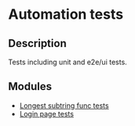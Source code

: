 # Automation tests 

## Description

Tests including unit and e2e/ui tests.

## Modules

- [Longest subtring func tests](https://github.com/wojciechszmelczerczyk/js-longest-substring-tests)
- [Login page tests](https://github.com/wojciechszmelczerczyk/login-page-ui-tests)
